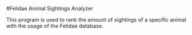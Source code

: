 #Felidae Animal Sightings Analyzer 

This program is used to rank the amount of sightings of a specific animal with the usage of the Felidae database.
